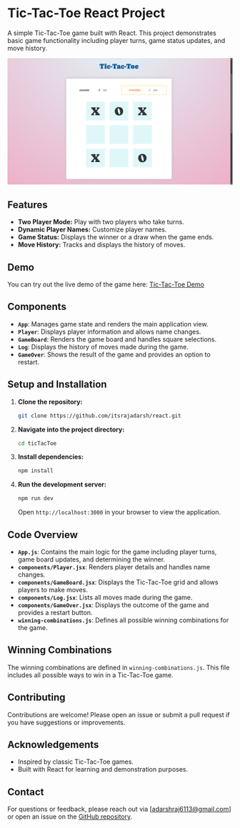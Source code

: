 # Tic-Tac-Toe React Project

A simple Tic-Tac-Toe game built with React. This project demonstrates basic game functionality including player turns, game status updates, and move history.

![Tic-Tac-Toe Screenshot](./public/demo.png)

## Features

- **Two Player Mode:** Play with two players who take turns.
- **Dynamic Player Names:** Customize player names.
- **Game Status:** Displays the winner or a draw when the game ends.
- **Move History:** Tracks and displays the history of moves.

## Demo

You can try out the live demo of the game here: [Tic-Tac-Toe Demo](https://tictactoe-x-o.vercel.app/)

## Components

- **`App`**: Manages game state and renders the main application view.
- **`Player`**: Displays player information and allows name changes.
- **`GameBoard`**: Renders the game board and handles square selections.
- **`Log`**: Displays the history of moves made during the game.
- **`GameOver`**: Shows the result of the game and provides an option to restart.

## Setup and Installation

1. **Clone the repository:**

   ```bash
   git clone https://github.com/itsrajadarsh/react.git
   ```

2. **Navigate into the project directory:**

   ```bash
   cd ticTacToe
   ```

3. **Install dependencies:**

   ```bash
   npm install
   ```

4. **Run the development server:**

   ```bash
   npm run dev
   ```

   Open `http://localhost:3000` in your browser to view the application.

## Code Overview

- **`App.js`**: Contains the main logic for the game including player turns, game board updates, and determining the winner.
- **`components/Player.jsx`**: Renders player details and handles name changes.
- **`components/GameBoard.jsx`**: Displays the Tic-Tac-Toe grid and allows players to make moves.
- **`components/Log.jsx`**: Lists all moves made during the game.
- **`components/GameOver.jsx`**: Displays the outcome of the game and provides a restart button.
- **`winning-combinations.js`**: Defines all possible winning combinations for the game.

## Winning Combinations

The winning combinations are defined in `winning-combinations.js`. This file includes all possible ways to win in a Tic-Tac-Toe game.

## Contributing

Contributions are welcome! Please open an issue or submit a pull request if you have suggestions or improvements.

## Acknowledgements

- Inspired by classic Tic-Tac-Toe games.
- Built with React for learning and demonstration purposes.

## Contact

For questions or feedback, please reach out via [adarshraj6113@gmail.com] or open an issue on the [GitHub repository](https://github.com/itsrajadarsh/react/tree/main/ticTacToe).
